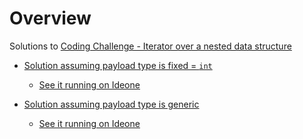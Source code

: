 
# Overview 

Solutions to [Coding Challenge - Iterator over a nested data structure](https://github.com/NicolaBernini/CPPSnippets1/issues/23)

- [Solution assuming payload type is fixed = `int`](sol_int1.cpp)
  - [See it running on Ideone](https://ideone.com/hpDodg)

- [Solution assuming payload type is generic](sol_gen1.cpp)
  - [See it running on Ideone](https://ideone.com/n1Zuom)




